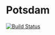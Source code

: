 Potsdam
========

[![Build Status](https://secure.travis-ci.org/adform/Potsdam.png)](http://travis-ci.org/adform/Potsdam)
